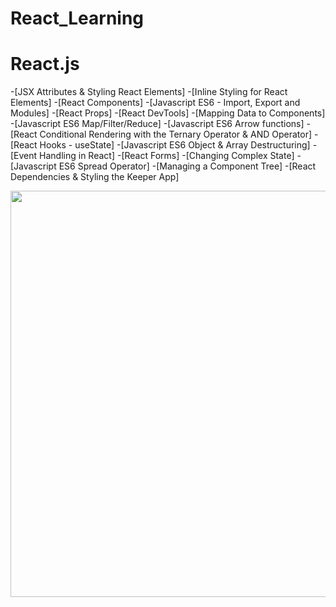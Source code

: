 # React_Learning

# React.js

-[JSX Attributes & Styling React Elements]
-[Inline Styling for React Elements]
-[React Components]
-[Javascript ES6 - Import, Export and Modules]
-[React Props]
-[React DevTools]
-[Mapping Data to Components]
-[Javascript ES6 Map/Filter/Reduce]
-[Javascript ES6 Arrow functions]
-[React Conditional Rendering with the Ternary Operator & AND Operator]
-[React Hooks - useState]
-[Javascript ES6 Object & Array Destructuring]
-[Event Handling in React]
-[React Forms]
-[Changing Complex State]
-[Javascript ES6 Spread Operator]
-[Managing a Component Tree]
-[React Dependencies & Styling the Keeper App]


 
 <img src = "http://g.recordit.co/2V9yoLie9W.gif" width = 650> <br>
